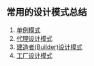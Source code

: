 ## 常用的设计模式总结

1. [单例模式](http://www.jianshu.com/p/855b5e78c866)
2. [代理设计模式](https://sun0630.github.io/2017/07/31/%E4%BB%A3%E7%90%86%E8%AE%BE%E8%AE%A1%E6%A8%A1%E5%BC%8F/)
3. [建造者(Builder)设计模式](https://sun0630.github.io/2017/08/03/Builder(%E5%BB%BA%E9%80%A0%E8%80%85)%E8%AE%BE%E8%AE%A1%E6%A8%A1%E5%BC%8F/)
4. [工厂设计模式]()


 